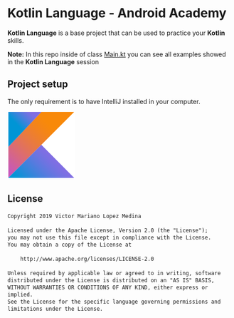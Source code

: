 # Kotlin Language - Android Academy

**Kotlin Language** is a base project that can be used to practice your **Kotlin** skills.

**Note:** In this repo inside of class [Main.kt](src/Main.kt) you can see all examples showed in the **Kotlin Language** session

## Project setup

The only requirement is to have IntelliJ installed in your computer.

![Alt text](https://github.com/victorwizeline/Kotlin/blob/master/Kotlin.png?raw=true "Kotlin Logo")
## License

    Copyright 2019 Victor Mariano Lopez Medina

    Licensed under the Apache License, Version 2.0 (the "License");
    you may not use this file except in compliance with the License.
    You may obtain a copy of the License at

        http://www.apache.org/licenses/LICENSE-2.0

    Unless required by applicable law or agreed to in writing, software
    distributed under the License is distributed on an "AS IS" BASIS,
    WITHOUT WARRANTIES OR CONDITIONS OF ANY KIND, either express or implied.
    See the License for the specific language governing permissions and
    limitations under the License.